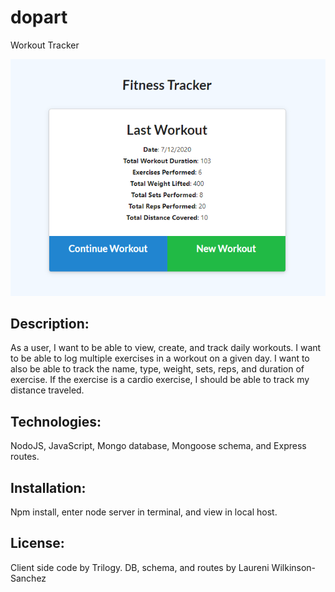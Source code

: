 # dopart
Workout Tracker

![](public/img/homepage.png)

## Description:
As a user, I want to be able to view, create, and track daily workouts. I want to be able to log multiple exercises in a workout on a given day. I want to also be able to track the name, type, weight, sets, reps, and duration of exercise. If the exercise is a cardio exercise, I should be able to track my distance traveled.

## Technologies:
NodoJS, JavaScript, Mongo database, Mongoose schema, and Express routes.

## Installation:
Npm install, enter node server in terminal, and view in local host.

## License:
Client side code by Trilogy. DB, schema, and routes by Laureni Wilkinson-Sanchez
